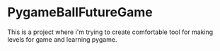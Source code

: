 # PygameBallFutureGame
This is a project where i'm trying to create comfortable tool for making levels for game and learning pygame. 
